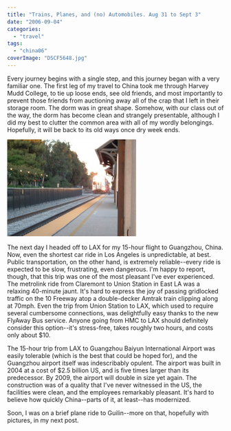 ```yaml
---
title: "Trains, Planes, and (no) Automobiles. Aug 31 to Sept 3"
date: "2006-09-04"
categories:
  - "travel"
tags:
  - "china06"
coverImage: "DSCF5648.jpg"
---
```


Every journey begins with a single step, and this journey began with a very familiar one. The first leg of my travel to China took me through Harvey Mudd College, to tie up loose ends, see old friends, and most importantly to prevent those friends from auctioning away all of the crap that I left in their storage room. The dorm was in great shape. Somehow, with our class out of the way, the dorm has become clean and strangely presentable, although I did my best to clutter the common area with all of my wordly belongings. Hopefully, it will be back to its old ways once dry week ends.

[![](images/DSCF5648-300x225.jpg)](http://www.rdchambers.net/wp-content/uploads/2006/09/DSCF5648.jpg)

The next day I headed off to LAX for my 15-hour flight to Guangzhou, China. Now, even the shortest car ride in Los Angeles is unpredictable, at best. Public transportation, on the other hand, is extremely reliable--every ride is expected to be slow, frustrating, even dangerous. I'm happy to report, though, that this trip was one of the most pleasant I've ever experienced. The metrolink ride from Claremont to Union Station in East LA was a relaxing 40-minute jaunt. It's hard to express the joy of passing gridlocked traffic on the 10 Freeway atop a double-decker Amtrak train clipping along at 70mph. Even the trip from Union Station to LAX, which used to require several cumbersome connections, was delightfully easy thanks to the new FlyAway Bus service. Anyone going from HMC to LAX should definitely consider this option--it's stress-free, takes roughly two hours, and costs only about $10.

The 15-hour trip from LAX to Guangzhou Baiyun International Airport was easily tolerable (which is the best that could be hoped for), and the Guangzhou airport itself was indescribably opulent. The airport was built in 2004 at a cost of $2.5 billion US, and is five times larger than its predecessor. By 2009, the airport will double in size yet again. The construction was of a quality that I've never witnessed in the US, the facilities were clean, and the employees remarkably pleasant. It's hard to believe how quickly China--parts of it, at least--has modernized.

Soon, I was on a brief plane ride to Guilin--more on that, hopefully with pictures, in my next post.
